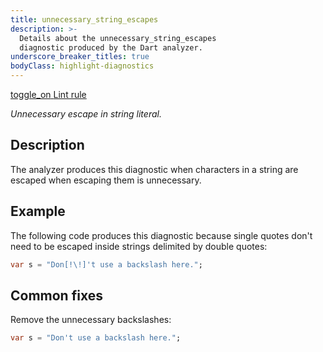 ```yaml
---
title: unnecessary_string_escapes
description: >-
  Details about the unnecessary_string_escapes
  diagnostic produced by the Dart analyzer.
underscore_breaker_titles: true
bodyClass: highlight-diagnostics
---
```


<div class="tags">
  <a class="tag-label"
      href="/tools/linter-rules/unnecessary_string_escapes"
      title="Learn about the lint rule that enables this diagnostic."
      aria-label="Learn about the lint rule that enables this diagnostic."
      target="_blank">
    <span class="material-symbols" aria-hidden="true">toggle_on</span>
    <span>Lint rule</span>
  </a>
</div>

_Unnecessary escape in string literal._

## Description

The analyzer produces this diagnostic when characters in a string are
escaped when escaping them is unnecessary.

## Example

The following code produces this diagnostic because single quotes don't
need to be escaped inside strings delimited by double quotes:

```dart
var s = "Don[!\!]'t use a backslash here.";
```

## Common fixes

Remove the unnecessary backslashes:

```dart
var s = "Don't use a backslash here.";
```
